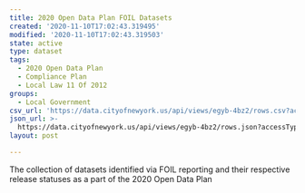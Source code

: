 ```yaml
---
title: 2020 Open Data Plan FOIL Datasets
created: '2020-11-10T17:02:43.319495'
modified: '2020-11-10T17:02:43.319503'
state: active
type: dataset
tags:
  - 2020 Open Data Plan
  - Compliance Plan
  - Local Law 11 Of 2012
groups:
  - Local Government
csv_url: 'https://data.cityofnewyork.us/api/views/egyb-4bz2/rows.csv?accessType=DOWNLOAD'
json_url: >-
  https://data.cityofnewyork.us/api/views/egyb-4bz2/rows.json?accessType=DOWNLOAD
layout: post

---
```

The collection of datasets identified via FOIL reporting and their respective release statuses as a part of the 2020 Open Data Plan
